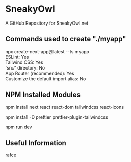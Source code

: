 # SneakyOwl

A GitHub Repository for SneakyOwl.net

## Commands used to create "./myapp"

npx create-next-app@latest --ts myapp  
ESLint: Yes  
Tailwind CSS: Yes  
'src/' directory: No  
App Router (recommended): Yes  
Customize the default import alias: No

## NPM Installed Modules

npm install next react react-dom tailwindcss react-icons

npm install -D prettier prettier-plugin-tailwindcss

npm run dev

## Useful Information

rafce
